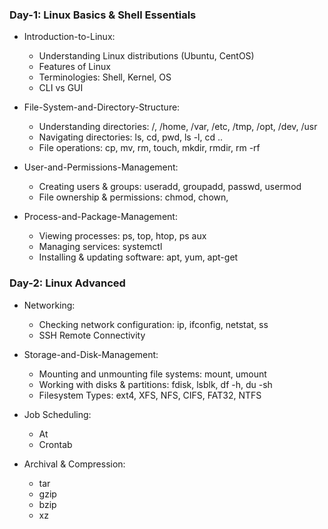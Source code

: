 ### Day-1: Linux Basics & Shell Essentials
* Introduction-to-Linux:
    * Understanding Linux distributions (Ubuntu, CentOS)
    * Features of Linux
    * Terminologies: Shell, Kernel, OS
    * CLI vs GUI

* File-System-and-Directory-Structure:
    * Understanding directories: /, /home, /var, /etc, /tmp, /opt, /dev, /usr
    * Navigating directories: ls, cd, pwd, ls -l, cd ..
    * File operations: cp, mv, rm, touch, mkdir, rmdir, rm -rf

* User-and-Permissions-Management:
    * Creating users & groups: useradd, groupadd, passwd, usermod
    * File ownership & permissions: chmod, chown,
      
* Process-and-Package-Management:
    * Viewing processes: ps, top, htop, ps aux
    * Managing services: systemctl
    * Installing & updating software: apt, yum, apt-get

### Day-2: Linux Advanced 

* Networking:
    * Checking network configuration: ip, ifconfig, netstat, ss
    * SSH Remote Connectivity

* Storage-and-Disk-Management:
    * Mounting and unmounting file systems: mount, umount
    * Working with disks & partitions: fdisk, lsblk, df -h, du -sh
    * Filesystem Types: ext4, XFS, NFS, CIFS, FAT32, NTFS
* Job Scheduling:
     * At
     * Crontab
* Archival & Compression:
     * tar
     * gzip
     * bzip
     * xz
